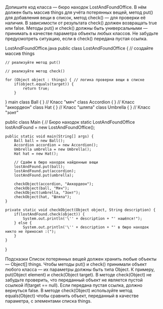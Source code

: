 Допишите код класса — бюро находок LostAndFoundOffice. В нём должен быть массив things для учёта потерянных вещей, метод put() для добавления вещи в список, метод check() — для проверки её наличия. В зависимости от результата check() должен возвращать true или false. Методы put() и check() должны быть универсальными — принимать в качестве параметра объекты любых классов. Не забудьте предусмотреть ситуацию, если в check() передана пустая ссылка.

LostAndFoundOffice.java
public class LostAndFoundOffice {
    // создайте массив things

    // реализуйте метод put()

    // реализуйте метод check()

    for (Object object : things) { // логика проверки вещи в списке
        if(object.equals(target)) {
            return true;
        }
   
}
main
class Ball { }      // Класс "мяч"
class Accordion { } // Класс "аккордеон"
class Hat { }       // Класс "шляпа"
class Umbrella { }  // Класс "зонт"

public class Main {
    // Бюро находок
    static LostAndFoundOffice lostAndFound = new LostAndFoundOffice();

    public static void main(String[] args) {
        Ball ball = new Ball();
        Accordion accordion = new Accordion();
        Umbrella umbrella = new Umbrella();
        Hat hat = new Hat();

        // Сдаём в бюро находок найденные вещи
        lostAndFound.put(ball);
        lostAndFound.put(accordion);
        lostAndFound.put(umbrella);

        checkObject(accordion, "Aккордеон");
        checkObject(ball, "Мяч");
        checkObject(umbrella, "Зонт");
        checkObject(hat, "Шляпа");
    }

    private static void checkObject(Object object, String description) {
        if(lostAndFound.check(object)) {
            System.out.println('\'' + description + "' нашёлся!");
        } else {
            System.out.println('\'' + description + "' в бюро находок никто не приносил :(");
        }
    }
}
















Подсказки
Список потерянных вещей должен хранить любые объекты — Object[] things.
Чтобы методы put() и check() принимали объект любого класса — их параметры должны быть типа Object. К примеру, put(Object element) и check(Object target).
В методе check(Object) не забудьте проверить, что переданный объект не является пустой ссылкой if(target == null). Если передана пустая ссылка, должно вернуться false.
В методе check(Object) используйте метод equals(Object) чтобы сравнить объект, переданный в качестве параметра, с элементами списка things.

